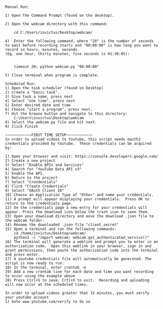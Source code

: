 ~~~~~~~~~~~~Quick Guide~~~~~~~~~~~~

Manual Run:

1) Open the Command Prompt (found on the desktop).

2) Open the webcam directory with this command:

	cd C:/Users/invictus/Desktop/webcam/

4)  Enter the following command, where "20" is the number of seconds to wait before recording starts and "00:00:00" is how long you want to record in hours, minutes, seconds. 
(Eg. one hour, thirty minutes, five seconds is 01:30:05):


	timeout 20; python webcam.py "00:00:00"

5) Close terminal when program is complete.

Scheduled Run:
1) Open the task scheduler (found on Desktop)
2) Create a "basic task".
3) Give task a name, press next
4) Select "one time", press next
5) Enter desired date and time
6) Choose "start a program", press next.
7) Hit the browse button and navigate to this directory:
	C:\Users\invictus\Desktop\webcam
8) Select the webcam.py file and hit next.
9) Click Finish

~~~~~~~~~~~~FIRST TIME SETUP~~~~~~~~~~~~
In order to upload videos to Youtube, this script needs oauth2 credentials provided by Youtube.  These credentials can be acquired by:

1) Open your browser and visit: https://console.developers.google.com/
2) Create a new project
3) Select "Enable APIs and Services"
4) Search for "YouTube Data API v3"
5) Enable the API.
6) Return to the project
7) Select "Crendentials"
8) Click "Create Credentials"
9) Select "OAuth Client ID"
10) Choose an Application Type of "Other" and name your credentials.
11) A prompt will appear displaying your credentials.  Press OK to return to the credentials page.
12) On the credentials page a new entry for your credentials will appear. Press the download icon below the trash icon to save them.
13) Open your download directory and move the download .json file to the webcam folder.
14) Rename the downloaded .json file "client_secret"
15) Open a terminal and run the following commands:
	cd /home/invictus/Desktop/webcam/
	python3 -c "import webcam; webcam.get_authenticated_service()"
16) The terminal will generate a weblink and prompt you to enter in an authorization code.  Open this weblink in your browser, sign in and grant permissions, then paste the authorization code into the terminal and press enter.
17) A youtube credentials file will automatically be generated. The script is now ready to run.
18) In the terminal, enter crontab -e
19) Add a new crontab line for each date and time you want recording to occur using the example above
20) Press Ctrl+S to save, Crtl+X to exit.  Recording and uploading will now occur at the scheduled times. 

In order to upload videos greater that 15 minutes, you must verify your youtube account
1) Goto www.youtube.com/verify to do so